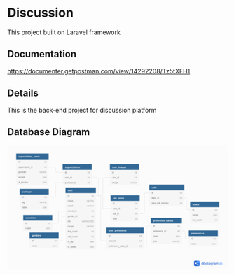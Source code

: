 # Discussion 
This project built on Laravel framework

## Documentation
https://documenter.getpostman.com/view/14292208/Tz5tXFH1

## Details
This is the back-end project for discussion platform

## Database Diagram
![Alt text](documentation/db-diagram.png?raw=true "Database Diagram")